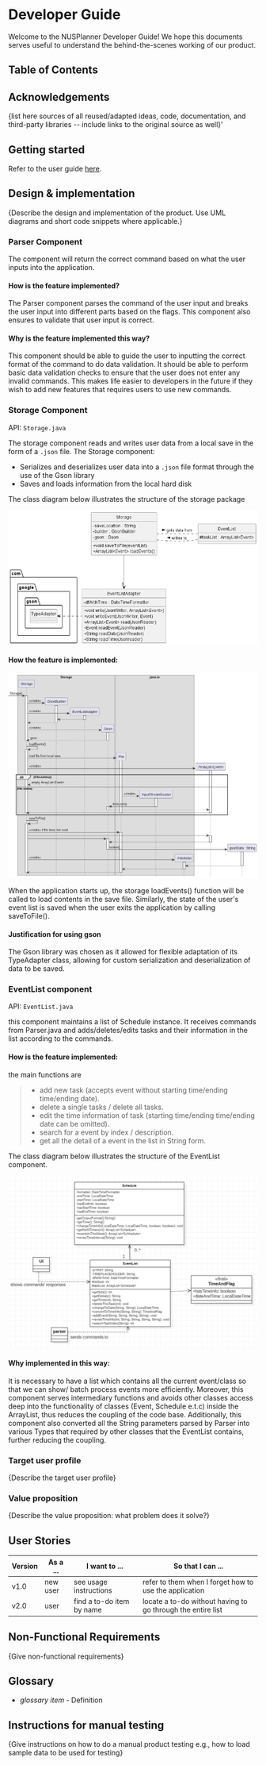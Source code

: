 # Developer Guide
Welcome to the NUSPlanner Developer Guide!
We hope this documents serves useful to understand the behind-the-scenes working of our product. 

## Table of Contents

## Acknowledgements

{list here sources of all reused/adapted ideas, code, documentation, and third-party libraries -- include links to the original source as well}'

## Getting started

Refer to the user guide [here](https://github.com/AY2223S2-CS2113-F13-3/tp/blob/master/docs/UserGuide.md).


## Design & implementation

{Describe the design and implementation of the product. Use UML diagrams and short code snippets where applicable.}

### Parser Component
The component will return the correct command based on what the user inputs into the application.

#### How is the feature implemented?

The Parser component parses the command of the user input and breaks the user input into different parts based on the flags.
This component also ensures to validate that user input is correct.

#### Why is the feature implemented this way?

This component should be able to guide the user to inputting the correct format of the command to do data validation.
It should be able to perform basic data validation checks to ensure that the user does not enter any invalid commands.
This makes life easier to developers in the future if they wish to add new features that requires users to use new commands.

### Storage Component
API: `Storage.java`

The storage component reads and writes user data from a local save in the form of a `.json` file.
The Storage component:
* Serializes and deserializes user data into a `.json` file format through the use of the Gson library
* Saves and loads information from the local hard disk

The class diagram below illustrates the structure of the storage package

![Storage Class Diagram](UML/Images/StorageClass.png)

#### How the feature is implemented:

![Storage Class Diagram](UML/Images/StorageSequenceDiagram.png)

When the application starts up, the storage loadEvents() function will be called to load contents in the save file. 
Similarly, the state of the user's event list is saved when the user exits the application by calling saveToFile().

#### Justification for using gson
The Gson library was chosen as it allowed for flexible adaptation of its TypeAdapter class, allowing for custom 
serialization and deserialization of data to be saved. 

### EventList component

API: `EventList.java`

this component maintains a list of Schedule instance. It receives commands from Parser.java and adds/deletes/edits tasks and their information in the list according to the commands.

#### How is the feature implemented:

the main functions are

> - add new task (accepts event without starting time/ending time/ending date).
> - delete a single tasks / delete all tasks.
> - edit the time information of task (starting time/ending time/ending date can be omitted).
> - search for a event by index / description.
> - get all the detail of a event in the list in String form.

The class diagram below illustrates the structure of the EventList component.

<img src="UML\Images\EventListUML.png" />

#### Why implemented in this way:

It is necessary to have a list which contains all the current event/class so that we can show/ batch process events more efficiently. Moreover, this component serves intermediary functions and avoids other classes access deep into the functionality of classes (Event, Schedule e.t.c) inside the ArrayList, thus reduces the coupling of the code base. Additionally, this component also converted all the String parameters parsed by Parser into various Types that required by other classes that the EventList contains, further reducing the coupling.

### Target user profile

{Describe the target user profile}

### Value proposition

{Describe the value proposition: what problem does it solve?}

## User Stories

|Version| As a ... | I want to ... | So that I can ...|
|--------|----------|---------------|------------------|
|v1.0|new user|see usage instructions|refer to them when I forget how to use the application|
|v2.0|user|find a to-do item by name|locate a to-do without having to go through the entire list|

## Non-Functional Requirements

{Give non-functional requirements}

## Glossary

* *glossary item* - Definition

## Instructions for manual testing

{Give instructions on how to do a manual product testing e.g., how to load sample data to be used for testing}




